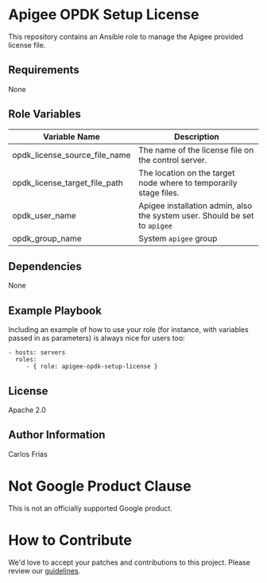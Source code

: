 Apigee OPDK Setup License
=========

This repository contains an Ansible role to manage the Apigee provided license file. 

Requirements
------------

None

Role Variables
--------------

| Variable Name | Description |
| --- | --- |
| opdk_license_source_file_name | The name of the license file on the control server. |
| opdk_license_target_file_path | The location on the target node where to temporarily stage files. |
| opdk_user_name | Apigee installation admin, also the system user. Should be set to `apigee` |
| opdk_group_name | System `apigee` group |

Dependencies
------------

None

Example Playbook
----------------

Including an example of how to use your role (for instance, with variables passed in as parameters) is always nice for users too:

    - hosts: servers
      roles:
         - { role: apigee-opdk-setup-license }

License
-------

Apache 2.0

Author Information
------------------

Carlos Frias


<!-- BEGIN Google Required Disclaimer -->

# Not Google Product Clause

This is not an officially supported Google product.
<!-- END Google Required Disclaimer -->
<!-- BEGIN Google How To Contribute -->
# How to Contribute

We'd love to accept your patches and contributions to this project. Please review our [guidelines](CONTRIBUTION.md).
<!-- END Google How To Contribute -->
